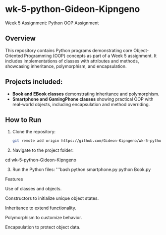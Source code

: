 # wk-5-python-Gideon-Kipngeno
Week 5 Assignment: Python OOP Assignment
## Overview
This repository contains Python programs demonstrating core Object-Oriented Programming (OOP) concepts as part of a Week 5 assignment. It includes implementations of classes with attributes and methods, showcasing inheritance, polymorphism, and encapsulation.

## Projects included:
- **Book and EBook classes** demonstrating inheritance and polymorphism.
- **Smartphone and GamingPhone classes** showing practical OOP with real-world objects, including encapsulation and method overriding.

## How to Run
1. Clone the repository:
   ```bash
   git remote add origin https://github.com/Gideon-Kipngeno/wk-5-python-Gideon-Kipngeno.git
2. Navigate to the project folder:

cd wk-5-python-Gideon-Kipngeno


3. Run the Python files:
  '''bash
   python smartphone.py
   python Book.py

Features

Use of classes and objects.

Constructors to initialize unique object states.

Inheritance to extend functionality.

Polymorphism to customize behavior.

Encapsulation to protect object data.